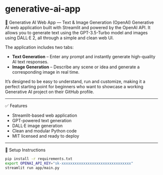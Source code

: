 # generative-ai-app

🧠 Generative AI Web App — Text & Image Generation (OpenAI)
 Generative AI web application built with Streamlit and powered by the OpenAI API. It allows you to generate text using the GPT-3.5-Turbo model and images using DALL·E 2, all through a simple and clean web UI.

The application includes two tabs:

- **Text Generation** – Enter any prompt and instantly generate high-quality AI text responses.
- **Image Generation** – Describe any scene or idea and generate a corresponding image in real time.

It’s designed to be easy to understand, run and customize, making it a perfect starting point for beginners who want to showcase a working Generative AI project on their GitHub profile.

---

✅ Features
- Streamlit-based web application  
- GPT-powered text generation  
- DALL·E image generation  
- Clean and modular Python code  
- MIT licensed and ready to deploy

---
 🚀 Setup Instructions

```bash
pip install -r requirements.txt
export OPENAI_API_KEY="sk-xxxxxxxxxxxxxxxxxxxxxxxxxxxxxxxx"
streamlit run app/main.py
